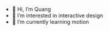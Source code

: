 - 👋 Hi, I’m Quang
- 👀 I’m interested in interactive design
- 🌱 I’m currently learning motion
<!---
quangdinh612111/quangdinh612111 is a ✨ special ✨ repository because its `README.md` (this file) appears on your GitHub profile.
You can click the Preview link to take a look at your changes.
--->
